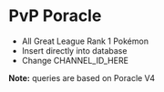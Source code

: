 # PvP Poracle

- All Great League Rank 1 Pokémon  
- Insert directly into database  
- Change CHANNEL_ID_HERE  

**Note:** queries are based on Poracle V4
